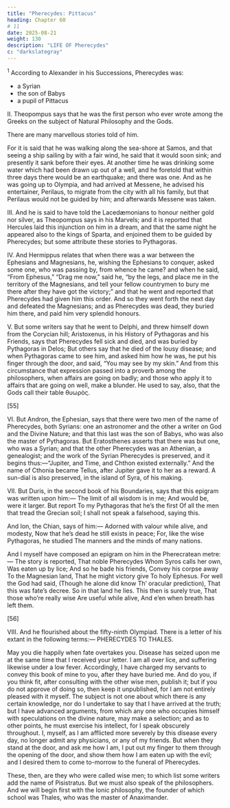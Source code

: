 ```yaml
---
title: "Pherecydes: Pittacus"
heading: Chapter 60
# 11
date: 2025-08-21
weight: 130
description: "LIFE OF Pherecydes"
c: "darkslategray"
---
```



<sup>1</sup> According to Alexander in his Successions, Pherecydes was:
- a Syrian
- the son of Babys
- a pupil of Pittacus


II. Theopompus says that he was the first person who ever wrote among the Greeks on the subject of Natural Philosophy and the Gods. 

There are many marvellous stories told of him. 

For it is said that he was walking along the sea-shore at Samos, and that seeing a ship sailing by with a fair wind, he said that it would soon sink; and presently it sank before their eyes. At another time he was drinking some water which had been drawn up out of a well, and he foretold that within three days there would be an earthquake; and there was one. And as he was going up to Olympia, and had arrived at Messene, he advised his entertainer, Perilaus, to migrate from the city with all his family, but that Perilaus would not be guided by him; and afterwards Messene was taken.


III. And he is said to have told the Lacedæmonians to honour neither gold nor silver, as Theopompus says in his Marvels; and it is reported that Hercules laid this injunction on him in a dream, and that the same night he appeared also to the kings of Sparta, and enjoined them to be guided by Pherecydes; but some attribute these stories to Pythagoras.

IV. And Hermippus relates that when there was a war between the Ephesians and Magnesians, he, wishing the Ephesians to conquer, asked some one, who was passing by, from whence he came? and when he said, “From Ephesus,” “Drag me now,” said he, “by the legs, and place me in the territory of the Magnesians, and tell your fellow countrymen to bury me there after they have got the victory;” and that he went and reported that Pherecydes had given him this order. And so they went forth the next day and defeated the Magnesians; and as Pherecydes was dead, they buried him there, and paid him very splendid honours.

V. But some writers say that he went to Delphi, and threw himself down from the Corycian hill; Aristoxenus, in his History of Pythagoras and his Friends, says that Pherecydes fell sick and died, and was buried by Pythagoras in Delos; But others say that he died of the lousy disease; and when Pythagoras came to see him, and asked him how he was, he put his finger through the door, and said, “You may see by my skin.” And from this circumstance that expression passed into a proverb among the philosophers, when affairs are going on badly; and those who apply it to affairs that are going on well, make a blunder. He used to say, also, that the Gods call their table θυωρὸς.

[55]

VI. But Andron, the Ephesian, says that there were two men of the name of Pherecydes, both Syrians: one an astronomer and the other a writer on God and the Divine Nature; and that this last was the son of Babys, who was also the master of Pythagoras. But Eratosthenes asserts that there was but one, who was a Syrian; and that the other Pherecydes was an Athenian, a genealogist; and the work of the Syrian Pherecydes is preserved, and it begins thus:—“Jupiter, and Time, and Chthon existed externally.” And the name of Cthonia became Tellus, after Jupiter gave it to her as a reward. A sun-dial is also preserved, in the island of Syra, of his making.

VII. But Duris, in the second book of his Boundaries, says that this epigram was written upon him:—
The limit of all wisdom is in me;
And would be, were it larger. But report
To my Pythagoras that he’s the first
Of all the men that tread the Grecian soil;
I shall not speak a falsehood, saying this.

And Ion, the Chian, says of him:—
Adorned with valour while alive, and modesty,
Now that he’s dead he still exists in peace;
For, like the wise Pythagoras, he studied
The manners and the minds of many nations.

And I myself have composed an epigram on him in the Pherecratean metre:—
The story is reported,
That noble Pherecydes
Whom Syros calls her own,
Was eaten up by lice;
And so he bade his friends,
Convey his corpse away
To the Magnesian land,
That he might victory give
To holy Ephesus.
For well the God had said,
(Though he alone did know
Th’ oracular prediction),
That this was fate’s decree.
So in that land he lies.
This then is surely true,
That those who’re really wise
Are useful while alive,
And e’en when breath has left them.

[56]

VIII. And he flourished about the fifty-ninth Olympiad. There is a letter of his extant in the following terms:—
PHERECYDES TO THALES.

May you die happily when fate overtakes you. Disease has seized upon me at the same time that I received your letter. I am all over lice, and suffering likewise under a low fever. Accordingly, I have charged my servants to convey this book of mine to you, after they have buried me. And do you, if you think fit, after consulting with the other wise men, publish it; but if you do not approve of doing so, then keep it unpublished, for I am not entirely pleased with it myself. The subject is not one about which there is any certain knowledge, nor do I undertake to say that I have arrived at the truth; but I have advanced arguments, from which any one who occupies himself with speculations on the divine nature, may make a selection; and as to other points, he must exercise his intellect, for I speak obscurely throughout. I, myself, as I am afflicted more severely by this disease every day, no longer admit any physicians, or any of my friends. But when they stand at the door, and ask me how I am, I put out my finger to them through the opening of the door, and show them how I am eaten up with the evil; and I desired them to come to-morrow to the funeral of Pherecydes.

These, then, are they who were called wise men; to which list some writers add the name of Pisistratus. But we must also speak of the philosophers. And we will begin first with the Ionic philosophy, the founder of which school was Thales, who was the master of Anaximander.


